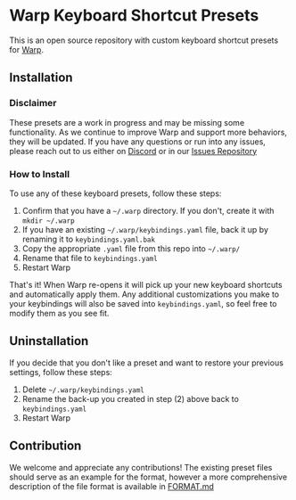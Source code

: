 # Warp Keyboard Shortcut Presets

This is an open source repository with custom keyboard shortcut presets for
[Warp](https://www.warp.dev).

## Installation

### Disclaimer

These presets are a work in progress and may be missing some functionality. As we continue to
improve Warp and support more behaviors, they will be updated. If you have any questions or run into
any issues, please reach out to us either on [Discord](https://discord.gg/warpdotdev) or in our
[Issues Repository](https://github.com/warpdotdev/Warp)

### How to Install

To use any of these keyboard presets, follow these steps:

1. Confirm that you have a `~/.warp` directory. If you don't, create it with `mkdir ~/.warp`
2. If you have an existing `~/.warp/keybindings.yaml` file, back it up by renaming it to
   `keybindings.yaml.bak`
3. Copy the appropriate `.yaml` file from this repo into `~/.warp/`
4. Rename that file to `keybindings.yaml`
5. Restart Warp

That's it! When Warp re-opens it will pick up your new keyboard shortcuts and automatically apply
them. Any additional customizations you make to your keybindings will also be saved into
`keybindings.yaml`, so feel free to modify them as you see fit.

## Uninstallation

If you decide that you don't like a preset and want to restore your previous settings, follow these
steps:

1. Delete `~/.warp/keybindings.yaml`
2. Rename the back-up you created in step (2) above back to `keybindings.yaml`
3. Restart Warp

## Contribution

We welcome and appreciate any contributions! The existing preset files should serve as an example
for the format, however a more comprehensive description of the file format is available in
[FORMAT.md](FORMAT.md)

